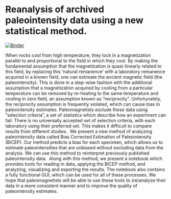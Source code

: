 # Reanalysis of archived paleointensity data using a new statistical method.

[![Binder](https://mybinder.org/badge_logo.svg)](https://mybinder.org/v2/gh/earthcube2021/ec21_cych_etal/HEAD)

When rocks cool from high temperature, they lock in a magnetization parallel to and proportional to the field in which they cool. By making the fundamental assumption that the magnetization is quasi-linearly related to this field, by replacing this ‘natural remanence’ with a laboratory remanence acquired in a known field, one can estimate the ancient magnetic field (the paleointensity).  This is done in a step-wise fashion with the additional assumption that a magnetization acquired by cooling from a particular temperature can be removed by re-heating to the same temperature and cooling in zero field, an assumption known as “reciprocity”.
Unfortunately, the reciprocity assumption is frequently violated, which can cause bias in paleointensity estimates. Paleomagnetists exclude these data using “selection criteria”, a set of statistics which describe how an experiment can fail. There is no universally accepted set of selection criteria, with each laboratory using their preferred set. This makes it difficult to compare results from different studies.
 We present a new method of analyzing paleointensity data called Bias Corrected Estimation of Paleointensity (BiCEP). Our method predicts a bias for each specimen, which allows us to estimate paleointensities that are unbiased without excluding data from the analysis. We can use this method to reinterpret previously published paleointensity data.  Along with this method, we present a notebook which provides tools for reading in data, applying the BiCEP method, and analyzing, visualizing and exporting the results. The notebook also contains a fully functional GUI, which can be used for all of these processes. We hope that paleomagnetists will be able to use these tools to (re)analyze their data in a more consistent manner and to improve the quality of paleointensity estimates.
